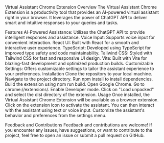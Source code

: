 Virtual Assistant Chrome Extension
Overview
The Virtual Assistant Chrome Extension is a productivity tool that provides an AI-powered virtual assistant right in your browser. It leverages the power of ChatGPT API to deliver smart and intuitive responses to your queries and tasks.

Features
AI-Powered Assistance: Utilizes the ChatGPT API to provide intelligent responses and assistance.
Voice Input: Supports voice input for convenient interaction.
React UI: Built with React for a smooth and interactive user experience.
TypeScript: Developed using TypeScript for improved type safety and code maintainability.
Tailwind CSS: Styled with Tailwind CSS for fast and responsive UI design.
Vite: Built with Vite for blazing-fast development and optimized production builds.
Customizable Settings: Offers customizable settings to tailor the assistant experience to your preferences.
Installation
Clone the repository to your local machine.
Navigate to the project directory.
Run npm install to install dependencies.
Build the extension using npm run build.
Open Google Chrome.
Go to chrome://extensions/.
Enable Developer mode.
Click on "Load unpacked" and select the dist directory of the extension.
Usage
Once installed, the Virtual Assistant Chrome Extension will be available as a browser extension. Click on the extension icon to activate the assistant. You can then interact with the assistant using text or voice input. Customize the assistant's behavior and preferences from the settings menu.

Feedback and Contributions
Feedback and contributions are welcome! If you encounter any issues, have suggestions, or want to contribute to the project, feel free to open an issue or submit a pull request on GitHub.
